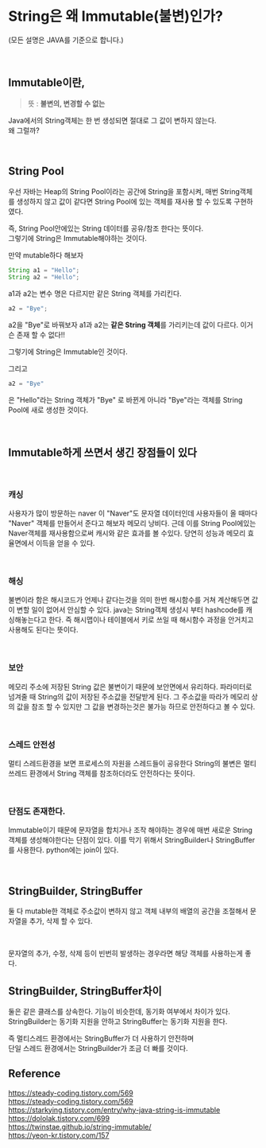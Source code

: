 # String은 왜 Immutable(불변)인가?

(모든 설명은 JAVA를 기준으로 합니다.)

<br/>

## Immutable이란,

> 뜻 : **불변의, 변경할 수 없는** <br/>

Java에서의 String객체는 한 번 생성되면 절대로 그 값이 변하지 않는다.<br/>
왜 그럴까?

<br/>

## String Pool

우선 자바는 Heap의 String Pool이라는 공간에 String을 포함시켜,
매번 String객체를 생성하지 않고 값이 같다면 String Pool에 있는 객체를 재사용 할 수 있도록 구현하였다.

즉, String Pool안에있는 String 데이터를 공유/참조 한다는 뜻이다. <br/>
그렇기에 String은 Immutable해야하는 것이다.

만약 mutable하다 해보자

```java
String a1 = "Hello";
String a2 = "Hello";
```

a1과 a2는 변수 명은 다르지만 같은 String 객체를 가리킨다.

```java
a2 = "Bye";
```

a2을 "Bye"로 바꿔보자
a1과 a2는 **같은 String 객체**를 가리키는데 값이 다르다.
이거슨 존재 할 수 없다!!

그렇기에 String은 Immutable인 것이다.

그리고

```java
a2 = "Bye"
```

은 "Hello"라는 String 객체가 "Bye" 로 바뀐게 아니라 "Bye"라는 객체를 String Pool에 새로 생성한 것이다.

<br/>

## Immutable하게 쓰면서 생긴 장점들이 있다

<br/>

### 캐싱

사용자가 많이 방문하는 naver
이 "Naver"도 문자열 데이터인데 사용자들이 올 때마다 "Naver" 객체를 만들어서 준다고 해보자 메모리 낭비다.
근데 이를 String Pool에있는 Naver객체를 재사용함으로써 캐시와 같은 효과를 볼 수있다. 당연히 성능과 메모리 효율면에서 이득을 얻을 수 있다.

<br/>

### 해싱

불변이라 함은 해시코드가 언제나 같다는것을 의미
한번 해시함수를 거쳐 계산해두면 값이 변할 일이 없어서 안심할 수 있다.
java는 String객체 생성시 부터 hashcode를 캐싱해놓는다고 한다. 즉 해시맵이나 테이블에서 키로 쓰일 때 해시함수 과정을 안거치고 사용해도 된다는 뜻이다.

<br/>

### 보안

메모리 주소에 저장된 String 값은 불변이기 때문에 보안면에서 유리하다.
파라미터로 넘겨줄 때 String의 값이 저장된 주소값을 전달받게 된다.
그 주소값을 따라가 메모리 상의 값을 참조 할 수 있지만 그 값을 변경하는것은 불가능 하므로 안전하다고 볼 수 있다.

<br/>

### 스레드 안전성

멀티 스레드환경을 보면 프로세스의 자원을 스레드들이 공유한다
String의 불변은 멀티 쓰레드 환경에서 String 객체를 참조하더라도 안전하다는 뜻이다.

<br/>

### 단점도 존재한다.

Immutable이기 때문에
문자열을 합치거나 조작 해야하는 경우에 매번 새로운 String 객체를 생성해야한다는 단점이 있다. 이를 막기 위해서 StringBuilder나 StringBuffer를 사용한다.
python에는 join이 있다.

<br/>

## StringBuilder, StringBuffer

둘 다 mutable한 객체로
주소값이 변하지 않고 객체 내부의 배열의 공간을 조절해서 문자열을 추가, 삭제 할 수 있다.

<br/>

문자열의 추가, 수정, 삭제 등이 빈번히 발생하는 경우라면 해당 객체를 사용하는게 좋다.

## StringBuilder, StringBuffer차이

둘은 같은 클래스를 상속한다. 기능이 비슷한데, 동기화 여부에서 차이가 있다.<br/>
StringBuilder는 동기화 지원을 안하고
StringBuffer는 동기화 지원을 한다.
<br/>

즉 멀티스레드 환경에서는 StringBuffer가 더 사용하기 안전하며<br/>
단일 스레드 환경에서는 StringBuilder가 조금 더 빠를 것이다.

## Reference

https://steady-coding.tistory.com/569 <br/>
https://steady-coding.tistory.com/569 <br/>
https://starkying.tistory.com/entry/why-java-string-is-immutable <br/>
https://dololak.tistory.com/699 <br/>
https://twinstae.github.io/string-immutable/ <br/>
https://yeon-kr.tistory.com/157 <br/>
